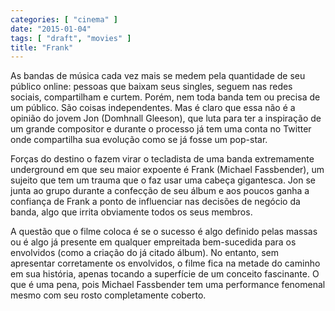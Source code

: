 ```yaml
---
categories: [ "cinema" ]
date: "2015-01-04"
tags: [ "draft", "movies" ]
title: "Frank"
---
```

As bandas de música cada vez mais se medem pela quantidade de seu
público online: pessoas que baixam seus singles, seguem nas redes
sociais, compartilham e curtem. Porém, nem toda banda tem ou precisa de
um público. São coisas independentes. Mas é claro que essa não é a
opinião do jovem Jon (Domhnall Gleeson), que luta para ter a inspiração
de um grande compositor e durante o processo já tem uma conta no Twitter
onde compartilha sua evolução como se já fosse um pop-star.

Forças do destino o fazem virar o tecladista de uma banda extremamente
underground em que seu maior expoente é Frank (Michael Fassbender),
um sujeito que tem um trauma que o faz usar uma cabeça gigantesca. Jon
se junta ao grupo durante a confecção de seu álbum e aos poucos ganha
a confiança de Frank a ponto de influenciar nas decisões de negócio
da banda, algo que irrita obviamente todos os seus membros.

A questão que o filme coloca é se o sucesso é algo definido pelas
massas ou é algo já presente em qualquer empreitada bem-sucedida para
os envolvidos (como a criação do já citado álbum). No entanto,
sem apresentar corretamente os envolvidos, o filme fica na metade do
caminho em sua história, apenas tocando a superfície de um conceito
fascinante. O que é uma pena, pois Michael Fassbender tem uma performance
fenomenal mesmo com seu rosto completamente coberto.
